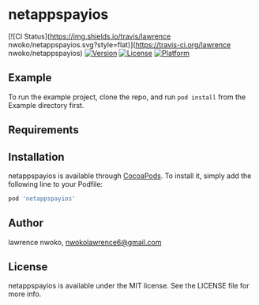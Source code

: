 # netappspayios

[![CI Status](https://img.shields.io/travis/lawrence nwoko/netappspayios.svg?style=flat)](https://travis-ci.org/lawrence nwoko/netappspayios)
[![Version](https://img.shields.io/cocoapods/v/netappspayios.svg?style=flat)](https://cocoapods.org/pods/netappspayios)
[![License](https://img.shields.io/cocoapods/l/netappspayios.svg?style=flat)](https://cocoapods.org/pods/netappspayios)
[![Platform](https://img.shields.io/cocoapods/p/netappspayios.svg?style=flat)](https://cocoapods.org/pods/netappspayios)

## Example

To run the example project, clone the repo, and run `pod install` from the Example directory first.

## Requirements

## Installation

netappspayios is available through [CocoaPods](https://cocoapods.org). To install
it, simply add the following line to your Podfile:

```ruby
pod 'netappspayios'
```

## Author

lawrence nwoko, nwokolawrence6@gmail.com

## License

netappspayios is available under the MIT license. See the LICENSE file for more info.
